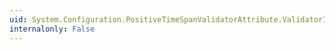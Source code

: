 ```yaml
---
uid: System.Configuration.PositiveTimeSpanValidatorAttribute.ValidatorInstance
internalonly: False
---
```

